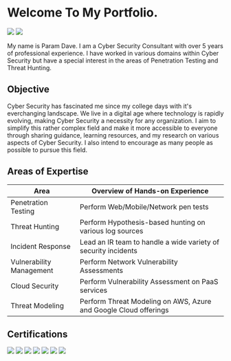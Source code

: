 # Welcome To My Portfolio.
<a href="https://www.linkedin.com/in/param-dave-807334135"><img src="https://img.shields.io/badge/-LinkedIn-0072b1?&style=for-the-badge&logo=linkedin&logoColor=white" /></a>
<a href="https://pkd5085.medium.com"><img src="https://img.shields.io/badge/-Medium-000000?&style=for-the-badge&logo=medium&logoColor=white" /></a>

My name is Param Dave. I am a Cyber Security Consultant with over 5 years of professional experience. I have worked in various domains within Cyber Security but have a special interest in the areas of Penetration Testing and Threat Hunting.

## Objective
Cyber Security has fascinated me since my college days with it's everchanging landscape. We live in a digital age where technology is rapidly evolving, making Cyber Security a necessity for any organization. I aim to simplify this rather complex field and make it more accessible to everyone through sharing guidance, learning resources, and my research on various aspects of Cyber Security. I also intend to encourage as many people as possible to pursue this field.

## Areas of Expertise
| Area                                 | Overview of Hands-on Experience                               |
| -------------------------------------|---------------------------------------------------------------|
| Penetration Testing                  | Perform Web/Mobile/Network pen tests                          |
| Threat Hunting                       | Perform Hypothesis-based hunting on various log sources       |
| Incident Response                    | Lead an IR team to handle a wide variety of security incidents|
| Vulnerability Management             | Perform Network Vulnerability Assessments                     |
| Cloud Security                       | Perform Vulnerability Assessment on PaaS services             |
| Threat Modeling                      | Perform Threat Modeling on AWS, Azure and Google Cloud offerings    |

## Certifications
<div>
<img src="https://img.shields.io/badge/-CySA%2B-33C7FF?&style=for-the-badge&logo=CompTIA&logoColor=white" />
<img src="https://img.shields.io/badge/-PenTest%2B-FF7A33?&style=for-the-badge&logo=CompTIA&logoColor=white" />
<img src="https://img.shields.io/badge/-CNSP-3380FF?&style=for-the-badge&logo=CompTIA&logoColor=white" />
<img src="https://img.shields.io/badge/-CSAP-33ECFF?&style=for-the-badge&logo=CompTIA&logoColor=white" />
<img src="https://img.shields.io/badge/-CNVP-FFF033?&style=for-the-badge&logo=CompTIA&logoColor=white" />
<img src="https://img.shields.io/badge/-Security%2B-08CD3A?&style=for-the-badge&logo=CompTIA&logoColor=white" />
<img src="https://img.shields.io/badge/-Azure%20Fundamentals-0078D4?&style=for-the-badge&logo=Microsoft&logoColor=white" />
</div>
